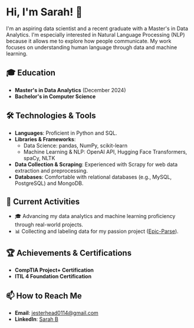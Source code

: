 # Hi, I'm Sarah! 👋

I'm an aspiring data scientist and a recent graduate with a Master's in Data Analytics. I'm especially interested in Natural Language Processing (NLP) because it allows me to explore how people communicate. My work focuses on understanding human language through data and machine learning.

## 🎓 Education
- **Master's in Data Analytics** (December 2024)
- **Bachelor's in Computer Science**

## 🛠 Technologies & Tools
- **Languages**: Proficient in Python and SQL.
- **Libraries & Frameworks**: 
  - Data Science: pandas, NumPy, scikit-learn
  - Machine Learning & NLP: OpenAI API, Hugging Face Transformers, spaCy, NLTK
- **Data Collection & Scraping**: Experienced with Scrapy for web data extraction and preprocessing.
- **Databases**: Comfortable with relational databases (e.g., MySQL, PostgreSQL) and MongoDB.

## 🚀 Current Activities
- 🎓 Advancing my data analytics and machine learning proficiency through real-world projects.
- 📊 Collecting and labeling data for my passion project ([Epic-Parse](https://github.com/Jester-Head/Epic-Parse)).

## 🏆 Achievements & Certifications
- **CompTIA Project+ Certification**
- **ITIL 4 Foundation Certification**

## 📫 How to Reach Me
- **Email**: [jesterhead0114@gmail.com](mailto:jesterhead0114@gmail.com)
- **LinkedIn**: [Sarah B](https://www.linkedin.com/in/sarah-b-399463287/)
